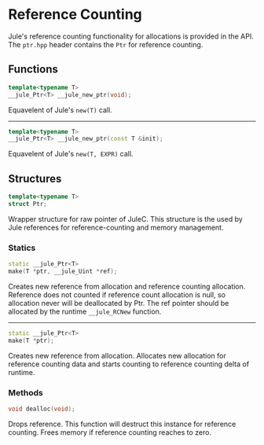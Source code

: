 # Reference Counting

Jule's reference counting functionality for allocations is provided in the API. The `ptr.hpp` header contains the `Ptr` for reference counting.

## Functions

```cpp
template<typename T>
__jule_Ptr<T> __jule_new_ptr(void);
```
Equavelent of Jule's `new(T)` call.

---

```cpp
template<typename T>
__jule_Ptr<T> __jule_new_ptr(const T &init);
```

Equavelent of Jule's `new(T, EXPR)` call.

## Structures

```cpp
template<typename T>
struct Ptr;
```

Wrapper structure for raw pointer of JuleC. This structure is the used by Jule references for reference-counting and memory management.

### Statics

```cpp
static __jule_Ptr<T>
make(T *ptr, __jule_Uint *ref);
```
Creates new reference from allocation and reference counting allocation. Reference does not counted if reference count allocation is null, so allocation never will be deallocated by Ptr. The ref pointer should be allocated by the runtime `__jule_RCNew` function.

---

```cpp
static __jule_Ptr<T>
make(T *ptr);
```
Creates new reference from allocation. Allocates new allocation for reference counting data and starts counting to reference counting delta of runtime.

### Methods

```cpp
void dealloc(void);
```
Drops reference. This function will destruct this instance for reference counting. Frees memory if reference counting reaches to zero.
